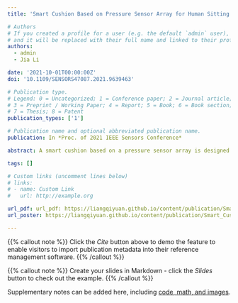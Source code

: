 ```yaml
---
title: 'Smart Cushion Based on Pressure Sensor Array for Human Sitting Posture Recognition'

# Authors
# If you created a profile for a user (e.g. the default `admin` user), write the username (folder name) here
# and it will be replaced with their full name and linked to their profile.
authors:
  - admin
  - Jia Li

date: '2021-10-01T00:00:00Z'
doi: '10.1109/SENSORS47087.2021.9639463'

# Publication type.
# Legend: 0 = Uncategorized; 1 = Conference paper; 2 = Journal article;
# 3 = Preprint / Working Paper; 4 = Report; 5 = Book; 6 = Book section;
# 7 = Thesis; 8 = Patent
publication_types: ['1']

# Publication name and optional abbreviated publication name.
publication: In *Proc. of 2021 IEEE Sensors Conference*

abstract: A smart cushion based on a pressure sensor array is designed and manufactured to recognize human sitting posture. The smart cushion collects pressure images for convolutional neural network training to recognize 5 human sitting postures. In a series of experiments, a total of 16,300 pressure images were collected by 5 subjects to perform recognition tasks. By collecting pressure images multiple times to optimize the time independence of the data set, and the accuracy achieved 0.978. While ensuring comfortness, this smart cushion takes into account both the high accuracy of sitting posture recognition and the development prospects of visualization applications.

tags: []

# Custom links (uncomment lines below)
# links:
# - name: Custom Link
#   url: http://example.org

url_pdf: url_pdf: https://liangqiyuan.github.io/content/publication/Smart_Cushion_Based_on_Pressure_Sensor_Array_for_Human_Sitting_Posture_Recognition/Smart_Cushion_Based_on_Pressure_Sensor_Array_for_Human_Sitting_Posture_Recognition.pdf
url_poster: https://liangqiyuan.github.io/content/publication/Smart_Cushion_Based_on_Pressure_Sensor_Array_for_Human_Sitting_Posture_Recognition/liangqi-yuan-paper-1247-poster.jpg

---
```


{{% callout note %}}
Click the _Cite_ button above to demo the feature to enable visitors to import publication metadata into their reference management software.
{{% /callout %}}

{{% callout note %}}
Create your slides in Markdown - click the _Slides_ button to check out the example.
{{% /callout %}}

Supplementary notes can be added here, including [code, math, and images](https://wowchemy.com/docs/writing-markdown-latex/).
